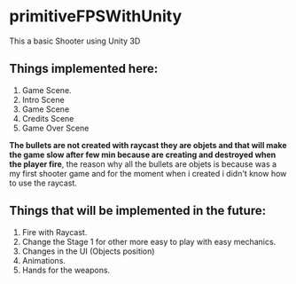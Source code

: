 # primitiveFPSWithUnity

This a basic Shooter using Unity 3D

## Things implemented here:
1. Game Scene.
2. Intro Scene
3. Game Scene
4. Credits Scene
5. Game Over Scene

**The bullets are not created with raycast they are objets and that will make the game slow after few min because are creating and destroyed when the player fire**, the reason why all the bullets are objets is because was a my first shooter game and for the moment when i created i didn't know how to use the raycast.

## Things that will be implemented in the future:

1. Fire with Raycast.
2. Change the Stage 1 for other more easy to play with easy mechanics.
3. Changes in the UI (Objects position)
4. Animations.
5. Hands for the weapons.
